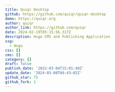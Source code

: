 ```yaml
---
title: Quiqr Desktop
github: https://github.com/quiqr/quiqr-desktop
demo: https://quiqr.org
author: quiqr
author_link: https://github.com/quiqr
date: 2024-02-19T05:15:56.317Z
description: Hugo CMS and Publishing Application
ssg:
  - Hugo
css: []
cms: []
category: []
draft: false
publish_date: '2022-03-04T15:01:40Z'
update_date: '2024-03-08T09:43:02Z'
github_star: 75
github_fork: 2
---
```

